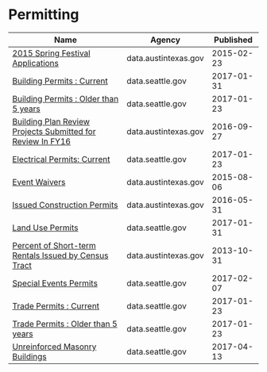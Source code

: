 # Permitting

Name | Agency | Published
---- | ---- | ---------
[2015 Spring Festival Applications](../socrata/x64f-gjq4.md) | data.austintexas.gov | 2015-02-23
[Building Permits : Current](../socrata/mags-97de.md) | data.seattle.gov | 2017-01-31
[Building Permits : Older than 5 years](../socrata/47eb-r92t.md) | data.seattle.gov | 2017-01-23
[Building Plan Review Projects Submitted for Review In FY16](../socrata/kccz-7kam.md) | data.austintexas.gov | 2016-09-27
[Electrical Permits: Current](../socrata/raim-ay5x.md) | data.seattle.gov | 2017-01-23
[Event Waivers](../socrata/fytz-zuei.md) | data.austintexas.gov | 2015-08-06
[Issued Construction Permits](../socrata/3syk-w9eu.md) | data.austintexas.gov | 2016-05-31
[Land Use Permits](../socrata/uyyd-8gak.md) | data.seattle.gov | 2017-01-31
[Percent of Short-term Rentals Issued by Census Tract](../socrata/hek3-kuva.md) | data.austintexas.gov | 2013-10-31
[Special Events Permits](../socrata/dm95-f8w5.md) | data.seattle.gov | 2017-02-07
[Trade Permits : Current](../socrata/txjd-pq99.md) | data.seattle.gov | 2017-01-23
[Trade Permits : Older than 5 years](../socrata/w3y2-x633.md) | data.seattle.gov | 2017-01-23
[Unreinforced Masonry Buildings](../socrata/54qs-2h7f.md) | data.seattle.gov | 2017-04-13

